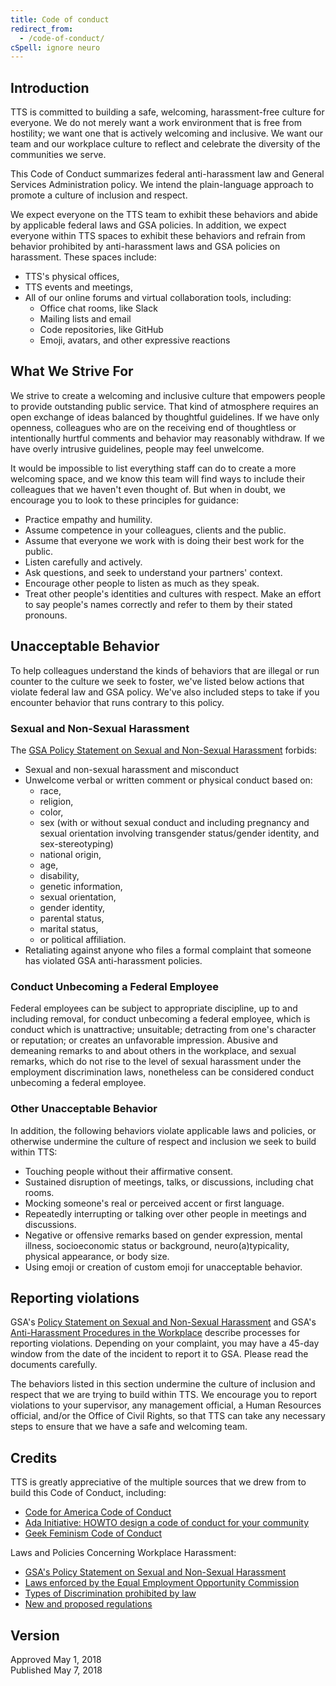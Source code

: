 ```yaml
---
title: Code of conduct
redirect_from:
  - /code-of-conduct/
cSpell: ignore neuro
---
```


## Introduction

TTS is committed to building a safe, welcoming, harassment-free culture for
everyone. We do not merely want a work environment that is free from hostility;
we want one that is actively welcoming and inclusive. We want our team and our
workplace culture to reflect and celebrate the diversity of the communities we
serve.

This Code of Conduct summarizes federal anti-harassment law and General Services
Administration policy. We intend the plain-language approach to promote a
culture of inclusion and respect.

We expect everyone on the TTS team to exhibit these behaviors and abide by
applicable federal laws and GSA policies. In addition, we expect everyone within
TTS spaces to exhibit these behaviors and refrain from behavior prohibited by
anti-harassment laws and GSA policies on harassment. These spaces include:

- TTS&#39;s physical offices,
- TTS events and meetings,
- All of our online forums and virtual collaboration tools, including:
  - Office chat rooms, like Slack
  - Mailing lists and email
  - Code repositories, like GitHub
  - Emoji, avatars, and other expressive reactions

## What We Strive For

We strive to create a welcoming and inclusive culture that empowers people to
provide outstanding public service. That kind of atmosphere requires an open
exchange of ideas balanced by thoughtful guidelines. If we have only openness,
colleagues who are on the receiving end of thoughtless or intentionally hurtful
comments and behavior may reasonably withdraw. If we have overly intrusive
guidelines, people may feel unwelcome.

It would be impossible to list everything staff can do to create a more
welcoming space, and we know this team will find ways to include their
colleagues that we haven&#39;t even thought of. But when in doubt, we encourage
you to look to these principles for guidance:

- Practice empathy and humility.
- Assume competence in your colleagues, clients and the public.
- Assume that everyone we work with is doing their best work for the public.
- Listen carefully and actively.
- Ask questions, and seek to understand your partners&#39; context.
- Encourage other people to listen as much as they speak.
- Treat other people&#39;s identities and cultures with respect. Make an effort
  to say people&#39;s names correctly and refer to them by their stated
  pronouns.

## Unacceptable Behavior

To help colleagues understand the kinds of behaviors that are illegal or run
counter to the culture we seek to foster, we&#39;ve listed below actions that
violate federal law and GSA policy. We&#39;ve also included steps to take if you
encounter behavior that runs contrary to this policy.

### Sexual and Non-Sexual Harassment

The [GSA Policy Statement on Sexual and Non-Sexual Harassment](https://www.gsa.gov/directives/files?file=2023-08/CC047930_%20directive_ADM%202325.8A,%20GSA%20Policy%20Statement%20on%20Harassment.pdf)
 forbids:

- Sexual and non-sexual harassment and misconduct
- Unwelcome verbal or written comment or physical conduct based on:
  - race,
  - religion,
  - color,
  - sex (with or without sexual conduct and including pregnancy and sexual
    orientation involving transgender status/gender identity, and
    sex-stereotyping)
  - national origin,
  - age,
  - disability,
  - genetic information,
  - sexual orientation,
  - gender identity,
  - parental status,
  - marital status,
  - or political affiliation.
- Retaliating against anyone who files a formal complaint that someone has
  violated GSA anti-harassment policies.

### Conduct Unbecoming a Federal Employee

Federal employees can be subject to appropriate discipline, up to and including
removal, for conduct unbecoming a federal employee, which is conduct which is
unattractive; unsuitable; detracting from one&#39;s character or reputation; or
creates an unfavorable impression. Abusive and demeaning remarks to and about
others in the workplace, and sexual remarks, which do not rise to the level of
sexual harassment under the employment discrimination laws, nonetheless can be
considered conduct unbecoming a federal employee.

### Other Unacceptable Behavior

In addition, the following behaviors violate applicable laws and policies, or
otherwise undermine the culture of respect and inclusion we seek to build within
TTS:

- Touching people without their affirmative consent.
- Sustained disruption of meetings, talks, or discussions, including chat rooms.
- Mocking someone&#39;s real or perceived accent or first language.
- Repeatedly interrupting or talking over other people in meetings and
  discussions.
- Negative or offensive remarks based on gender expression, mental illness,
  socioeconomic status or background, neuro(a)typicality, physical appearance,
  or body size.
- Using emoji or creation of custom emoji for unacceptable behavior.

## Reporting violations

GSA's [Policy Statement on Sexual and Non-Sexual Harassment](https://www.gsa.gov/directives/files?file=2023-08%2FCC047930_%20directive_ADM%202325.8A%2C%20GSA%20Policy%20Statement%20on%20Harassment.pdf) and GSA's [Anti-Harassment Procedures in the Workplace](https://www.gsa.gov/directives/files?file=2023-12%2FCC044442_Order_HRM%209700.6%20CHGE%202%20Anti-Harassment%20Procedures%20in%20the%20Workplace%20%284%29.pdf) describe processes for reporting violations. Depending on your complaint, you may have a 45-day
window from the date of the incident to report it to GSA. Please read the documents carefully.

The behaviors listed in this section undermine the culture of inclusion and
respect that we are trying to build within TTS. We encourage you to report
violations to your supervisor, any management official, a Human Resources
official, and/or the Office of Civil Rights, so that TTS can take any necessary
steps to ensure that we have a safe and welcoming team.

## Credits

TTS is greatly appreciative of the multiple sources that we drew from to build
this Code of Conduct, including:

- [Code for America Code of Conduct](https://github.com/codeforamerica/codeofconduct)
- [Ada Initiative: HOWTO design a code of conduct for your community](https://adainitiative.org/2014/02/howto-design-a-code-of-conduct-for-your-community/)
- [Geek Feminism Code of Conduct](https://geekfeminism.org/about/code-of-conduct/)

Laws and Policies Concerning Workplace Harassment:

- [GSA&#39;s Policy Statement on Sexual and Non-Sexual Harassment](https://www.gsa.gov/directives/files?file=2023-08/CC047930_%20directive_ADM%202325.8A,%20GSA%20Policy%20Statement%20on%20Harassment.pdf)
- [Laws enforced by the Equal Employment Opportunity Commission](https://www.eeoc.gov/laws/statutes/index.cfm)
- [Types of Discrimination prohibited by law](https://www.eeoc.gov/prohibited-employment-policiespractices)
- [New and proposed regulations](https://www.eeoc.gov/laws/regulations/index.cfm)

## Version

Approved May 1, 2018  
Published May 7, 2018
